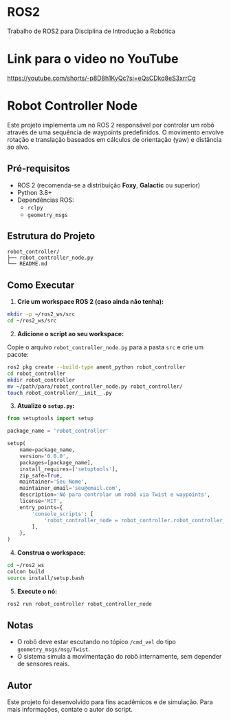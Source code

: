 # ROS2
Trabalho de ROS2 para Disciplina de Introdução a Robótica

# Link para o video no YouTube
  https://youtube.com/shorts/-p8D8h1KyQc?si=eQsCDkq8eS3xrrCg

# Robot Controller Node

Este projeto implementa um nó ROS 2 responsável por controlar um robô através de uma sequência de waypoints predefinidos. O movimento envolve rotação e translação baseados em cálculos de orientação (yaw) e distância ao alvo.

## Pré-requisitos

- ROS 2 (recomenda-se a distribuição **Foxy**, **Galactic** ou superior)
- Python 3.8+
- Dependências ROS:
  - `rclpy`
  - `geometry_msgs`

## Estrutura do Projeto

```
robot_controller/
├── robot_controller_node.py
└── README.md
```

## Como Executar

1. **Crie um workspace ROS 2 (caso ainda não tenha):**

```bash
mkdir -p ~/ros2_ws/src
cd ~/ros2_ws/src
```

2. **Adicione o script ao seu workspace:**

Copie o arquivo `robot_controller_node.py` para a pasta `src` e crie um pacote:

```bash
ros2 pkg create --build-type ament_python robot_controller
cd robot_controller
mkdir robot_controller
mv ~/path/para/robot_controller_node.py robot_controller/
touch robot_controller/__init__.py
```

3. **Atualize o `setup.py`:**

```python
from setuptools import setup

package_name = 'robot_controller'

setup(
    name=package_name,
    version='0.0.0',
    packages=[package_name],
    install_requires=['setuptools'],
    zip_safe=True,
    maintainer='Seu Nome',
    maintainer_email='seu@email.com',
    description='Nó para controlar um robô via Twist e waypoints',
    license='MIT',
    entry_points={
        'console_scripts': [
            'robot_controller_node = robot_controller.robot_controller_node:main',
        ],
    },
)
```

4. **Construa o workspace:**

```bash
cd ~/ros2_ws
colcon build
source install/setup.bash
```

5. **Execute o nó:**

```bash
ros2 run robot_controller robot_controller_node
```

## Notas

- O robô deve estar escutando no tópico `/cmd_vel` do tipo `geometry_msgs/msg/Twist`.
- O sistema simula a movimentação do robô internamente, sem depender de sensores reais.

## Autor

Este projeto foi desenvolvido para fins acadêmicos e de simulação. Para mais informações, contate o autor do script.
